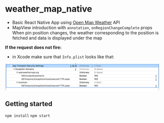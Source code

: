 # weather_map_native

- Basic React Native App using [Open Map Weather](http://openweathermap.org/) API
- MapView introduction with ```annotation```, ```onRegionChangeComplete``` props
When pin position changes, the weather corresponding to the position is fetched and data is displayed under the map

__If the request does not fire:__
- in Xcode make sure that ```Info.plist``` looks like that:

![alt text](https://github.com/sylvain75/weather_map_native/blob/master/assets/Screen%20Shot%202016-08-06%20at%205.10.44%20PM.png "Xcode setup")

## Getting started
```npm install```
```npm start```
